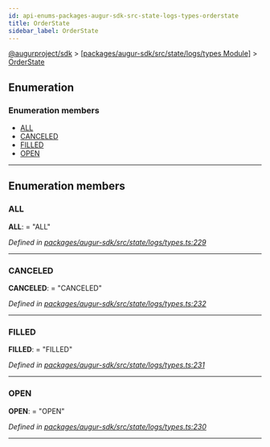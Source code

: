 ```yaml
---
id: api-enums-packages-augur-sdk-src-state-logs-types-orderstate
title: OrderState
sidebar_label: OrderState
---
```


[@augurproject/sdk](api-readme.md) > [[packages/augur-sdk/src/state/logs/types Module]](api-modules-packages-augur-sdk-src-state-logs-types-module.md) > [OrderState](api-enums-packages-augur-sdk-src-state-logs-types-orderstate.md)

## Enumeration

### Enumeration members

* [ALL](api-enums-packages-augur-sdk-src-state-logs-types-orderstate.md#all)
* [CANCELED](api-enums-packages-augur-sdk-src-state-logs-types-orderstate.md#canceled)
* [FILLED](api-enums-packages-augur-sdk-src-state-logs-types-orderstate.md#filled)
* [OPEN](api-enums-packages-augur-sdk-src-state-logs-types-orderstate.md#open)

---

## Enumeration members

<a id="all"></a>

###  ALL

**ALL**:  = "ALL"

*Defined in [packages/augur-sdk/src/state/logs/types.ts:229](https://github.com/AugurProject/augur/blob/bae2172ca0/packages/augur-sdk/src/state/logs/types.ts#L229)*

___
<a id="canceled"></a>

###  CANCELED

**CANCELED**:  = "CANCELED"

*Defined in [packages/augur-sdk/src/state/logs/types.ts:232](https://github.com/AugurProject/augur/blob/bae2172ca0/packages/augur-sdk/src/state/logs/types.ts#L232)*

___
<a id="filled"></a>

###  FILLED

**FILLED**:  = "FILLED"

*Defined in [packages/augur-sdk/src/state/logs/types.ts:231](https://github.com/AugurProject/augur/blob/bae2172ca0/packages/augur-sdk/src/state/logs/types.ts#L231)*

___
<a id="open"></a>

###  OPEN

**OPEN**:  = "OPEN"

*Defined in [packages/augur-sdk/src/state/logs/types.ts:230](https://github.com/AugurProject/augur/blob/bae2172ca0/packages/augur-sdk/src/state/logs/types.ts#L230)*

___

